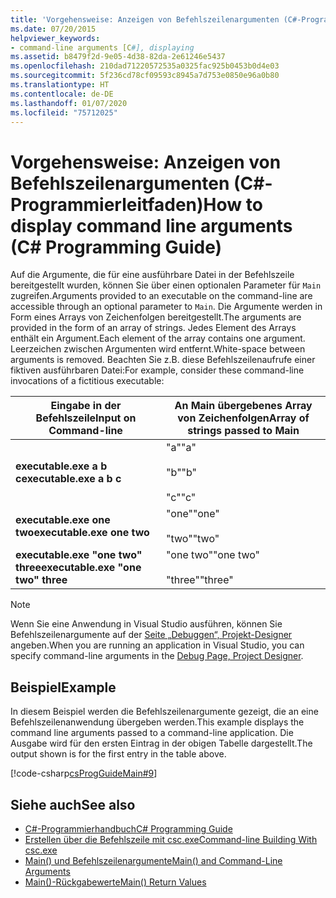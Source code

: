 ```yaml
---
title: 'Vorgehensweise: Anzeigen von Befehlszeilenargumenten (C#-Programmierleitfaden)'
ms.date: 07/20/2015
helpviewer_keywords:
- command-line arguments [C#], displaying
ms.assetid: b8479f2d-9e05-4d38-82da-2e61246e5437
ms.openlocfilehash: 210dad71220572535a0325fac925b0453b0d4e03
ms.sourcegitcommit: 5f236cd78cf09593c8945a7d753e0850e96a0b80
ms.translationtype: HT
ms.contentlocale: de-DE
ms.lasthandoff: 01/07/2020
ms.locfileid: "75712025"
---
```

# <a name="how-to-display-command-line-arguments-c-programming-guide"></a><span data-ttu-id="d4635-102">Vorgehensweise: Anzeigen von Befehlszeilenargumenten (C#-Programmierleitfaden)</span><span class="sxs-lookup"><span data-stu-id="d4635-102">How to display command line arguments (C# Programming Guide)</span></span>
<span data-ttu-id="d4635-103">Auf die Argumente, die für eine ausführbare Datei in der Befehlszeile bereitgestellt wurden, können Sie über einen optionalen Parameter für `Main` zugreifen.</span><span class="sxs-lookup"><span data-stu-id="d4635-103">Arguments provided to an executable on the command-line are accessible through an optional parameter to `Main`.</span></span> <span data-ttu-id="d4635-104">Die Argumente werden in Form eines Arrays von Zeichenfolgen bereitgestellt.</span><span class="sxs-lookup"><span data-stu-id="d4635-104">The arguments are provided in the form of an array of strings.</span></span> <span data-ttu-id="d4635-105">Jedes Element des Arrays enthält ein Argument.</span><span class="sxs-lookup"><span data-stu-id="d4635-105">Each element of the array contains one argument.</span></span> <span data-ttu-id="d4635-106">Leerzeichen zwischen Argumenten wird entfernt.</span><span class="sxs-lookup"><span data-stu-id="d4635-106">White-space between arguments is removed.</span></span> <span data-ttu-id="d4635-107">Beachten Sie z.B. diese Befehlszeilenaufrufe einer fiktiven ausführbaren Datei:</span><span class="sxs-lookup"><span data-stu-id="d4635-107">For example, consider these command-line invocations of a fictitious executable:</span></span>  
  
|<span data-ttu-id="d4635-108">Eingabe in der Befehlszeile</span><span class="sxs-lookup"><span data-stu-id="d4635-108">Input on Command-line</span></span>|<span data-ttu-id="d4635-109">An Main übergebenes Array von Zeichenfolgen</span><span class="sxs-lookup"><span data-stu-id="d4635-109">Array of strings passed to Main</span></span>|  
|----------------------------|-------------------------------------|  
|<span data-ttu-id="d4635-110">**executable.exe a b c**</span><span class="sxs-lookup"><span data-stu-id="d4635-110">**executable.exe a b c**</span></span>|<span data-ttu-id="d4635-111">"a"</span><span class="sxs-lookup"><span data-stu-id="d4635-111">"a"</span></span><br /><br /> <span data-ttu-id="d4635-112">"b"</span><span class="sxs-lookup"><span data-stu-id="d4635-112">"b"</span></span><br /><br /> <span data-ttu-id="d4635-113">"c"</span><span class="sxs-lookup"><span data-stu-id="d4635-113">"c"</span></span>|  
|<span data-ttu-id="d4635-114">**executable.exe one two**</span><span class="sxs-lookup"><span data-stu-id="d4635-114">**executable.exe one two**</span></span>|<span data-ttu-id="d4635-115">"one"</span><span class="sxs-lookup"><span data-stu-id="d4635-115">"one"</span></span><br /><br /> <span data-ttu-id="d4635-116">"two"</span><span class="sxs-lookup"><span data-stu-id="d4635-116">"two"</span></span>|  
|<span data-ttu-id="d4635-117">**executable.exe "one two" three**</span><span class="sxs-lookup"><span data-stu-id="d4635-117">**executable.exe "one two" three**</span></span>|<span data-ttu-id="d4635-118">"one two"</span><span class="sxs-lookup"><span data-stu-id="d4635-118">"one two"</span></span><br /><br /> <span data-ttu-id="d4635-119">"three"</span><span class="sxs-lookup"><span data-stu-id="d4635-119">"three"</span></span>|  
  
> [!NOTE]
> <span data-ttu-id="d4635-120">Wenn Sie eine Anwendung in Visual Studio ausführen, können Sie Befehlszeilenargumente auf der [Seite „Debuggen“, Projekt-Designer](/visualstudio/ide/reference/debug-page-project-designer) angeben.</span><span class="sxs-lookup"><span data-stu-id="d4635-120">When you are running an application in Visual Studio, you can specify command-line arguments in the [Debug Page, Project Designer](/visualstudio/ide/reference/debug-page-project-designer).</span></span>  
  
## <a name="example"></a><span data-ttu-id="d4635-121">Beispiel</span><span class="sxs-lookup"><span data-stu-id="d4635-121">Example</span></span>  
 <span data-ttu-id="d4635-122">In diesem Beispiel werden die Befehlszeilenargumente gezeigt, die an eine Befehlszeilenanwendung übergeben werden.</span><span class="sxs-lookup"><span data-stu-id="d4635-122">This example displays the command line arguments passed to a command-line application.</span></span> <span data-ttu-id="d4635-123">Die Ausgabe wird für den ersten Eintrag in der obigen Tabelle dargestellt.</span><span class="sxs-lookup"><span data-stu-id="d4635-123">The output shown is for the first entry in the table above.</span></span>  
  
 [!code-csharp[csProgGuideMain#9](~/samples/snippets/csharp/VS_Snippets_VBCSharp/csProgGuideMain/CS/Class1.cs#9)]  
  
## <a name="see-also"></a><span data-ttu-id="d4635-124">Siehe auch</span><span class="sxs-lookup"><span data-stu-id="d4635-124">See also</span></span>

- [<span data-ttu-id="d4635-125">C#-Programmierhandbuch</span><span class="sxs-lookup"><span data-stu-id="d4635-125">C# Programming Guide</span></span>](../index.md)
- [<span data-ttu-id="d4635-126">Erstellen über die Befehlszeile mit csc.exe</span><span class="sxs-lookup"><span data-stu-id="d4635-126">Command-line Building With csc.exe</span></span>](../../language-reference/compiler-options/command-line-building-with-csc-exe.md)
- [<span data-ttu-id="d4635-127">Main() und Befehlszeilenargumente</span><span class="sxs-lookup"><span data-stu-id="d4635-127">Main() and Command-Line Arguments</span></span>](./index.md)
- [<span data-ttu-id="d4635-128">Main()-Rückgabewerte</span><span class="sxs-lookup"><span data-stu-id="d4635-128">Main() Return Values</span></span>](./main-return-values.md)
